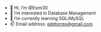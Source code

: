 - 👋 Hi, I’m @Esmi30
- 👀 I’m interested in Database Management
- 🌱 I’m currently learning SQL/MySQL
- 📫 Email address: edqtorres@gmail.com
